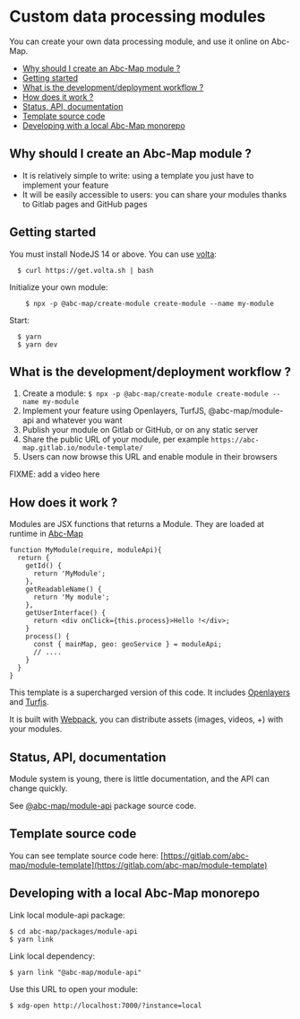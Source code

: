# Custom data processing modules

You can create your own data processing module, and use it online on Abc-Map.

<!-- toc -->

- [Why should I create an Abc-Map module ?](#why-should-i-create-an-abc-map-module-)
- [Getting started](#getting-started)
- [What is the development/deployment workflow ?](#what-is-the-developmentdeployment-workflow-)
- [How does it work ?](#how-does-it-work-)
- [Status, API, documentation](#status-api-documentation)
- [Template source code](#template-source-code)
- [Developing with a local Abc-Map monorepo](#developing-with-a-local-abc-map-monorepo)

<!-- tocstop -->

## Why should I create an Abc-Map module ?

- It is relatively simple to write: using a template you just have to implement your feature
- It will be easily accessible to users: you can share your modules thanks to Gitlab pages and GitHub pages

## Getting started

You must install NodeJS 14 or above. You can use [volta](https://docs.volta.sh/guide/getting-started):

```
  $ curl https://get.volta.sh | bash
```

Initialize your own module:

```
    $ npx -p @abc-map/create-module create-module --name my-module
```

Start:

```
  $ yarn
  $ yarn dev
```

## What is the development/deployment workflow ?

1. Create a module: `$ npx -p @abc-map/create-module create-module --name my-module`
2. Implement your feature using Openlayers, TurfJS, @abc-map/module-api and whatever you want
3. Publish your module on Gitlab or GitHub, or on any static server
4. Share the public URL of your module, per example `https://abc-map.gitlab.io/module-template/`
5. Users can now browse this URL and enable module in their browsers

FIXME: add a video here

## How does it work ?

Modules are JSX functions that returns a Module. They are loaded at runtime in [Abc-Map](https://abc-map.fr/)

```
function MyModule(require, moduleApi){
  return {
    getId() {
      return 'MyModule';
    },
    getReadableName() {
      return 'My module';
    },
    getUserInterface() {
      return <div onClick={this.process}>Hello !</div>;
    }
    process() {
      const { mainMap, geo: geoService } = moduleApi;
      // ....
    }
  }
}
```

This template is a supercharged version of this code. It includes [Openlayers](https://openlayers.org/) and [Turfjs](https://turfjs.org/).

It is built with [Webpack](https://webpack.js.org/), you can distribute assets (images, videos, +) with
your modules.

## Status, API, documentation

Module system is young, there is little documentation, and the API can change quickly.

See [@abc-map/module-api](../packages/module-api) package source code.

## Template source code

You can see template source code here: [https://gitlab.com/abc-map/module-template](https://gitlab.com/abc-map/module-template)

## Developing with a local Abc-Map monorepo

Link local module-api package:

    $ cd abc-map/packages/module-api
    $ yarn link

Link local dependency:

    $ yarn link "@abc-map/module-api"

Use this URL to open your module:

    $ xdg-open http://localhost:7000/?instance=local
